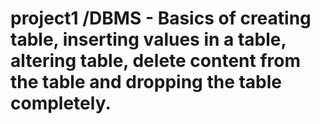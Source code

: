 # project1 /DBMS - Basics of creating table, inserting values in a table, altering table, delete content from the table and dropping the table completely.
